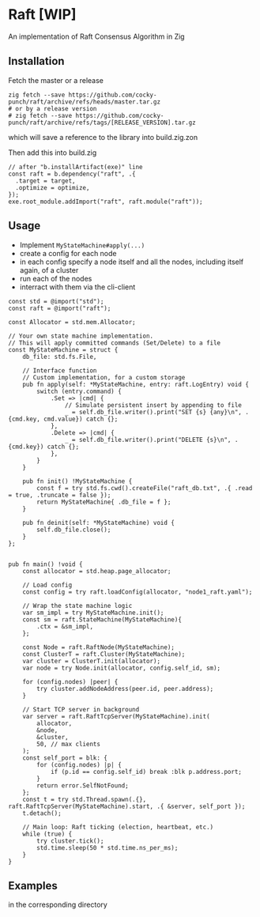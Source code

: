 # Raft [WIP]

An implementation of Raft Consensus Algorithm in Zig


## Installation

Fetch the master or a release

```
zig fetch --save https://github.com/cocky-punch/raft/archive/refs/heads/master.tar.gz
# or by a release version
# zig fetch --save https://github.com/cocky-punch/raft/archive/refs/tags/[RELEASE_VERSION].tar.gz
```
which will save a reference to the library into build.zig.zon

Then add this into build.zig

```
// after "b.installArtifact(exe)" line
const raft = b.dependency("raft", .{
  .target = target,
  .optimize = optimize,
});
exe.root_module.addImport("raft", raft.module("raft"));
```


## Usage

* Implement `MyStateMachine#apply(...)`
* create a config for each node
* in each config specify a node itself and all the nodes, including itself again, of a cluster
* run each of the nodes
* interract with them via the cli-client

```
const std = @import("std");
const raft = @import("raft");

const Allocator = std.mem.Allocator;

// Your own state machine implementation.
// This will apply committed commands (Set/Delete) to a file
const MyStateMachine = struct {
    db_file: std.fs.File,

    // Interface function
    // Custom implementation, for a custom storage
    pub fn apply(self: *MyStateMachine, entry: raft.LogEntry) void {
        switch (entry.command) {
            .Set => |cmd| {
                // Simulate persistent insert by appending to file
                _ = self.db_file.writer().print("SET {s} {any}\n", .{cmd.key, cmd.value}) catch {};
            },
            .Delete => |cmd| {
                _ = self.db_file.writer().print("DELETE {s}\n", .{cmd.key}) catch {};
            },
        }
    }

    pub fn init() !MyStateMachine {
        const f = try std.fs.cwd().createFile("raft_db.txt", .{ .read = true, .truncate = false });
        return MyStateMachine{ .db_file = f };
    }

    pub fn deinit(self: *MyStateMachine) void {
        self.db_file.close();
    }
};


pub fn main() !void {
    const allocator = std.heap.page_allocator;

    // Load config
    const config = try raft.loadConfig(allocator, "node1_raft.yaml");

    // Wrap the state machine logic
    var sm_impl = try MyStateMachine.init();
    const sm = raft.StateMachine(MyStateMachine){
        .ctx = &sm_impl,
    };

    const Node = raft.RaftNode(MyStateMachine);
    const ClusterT = raft.Cluster(MyStateMachine);
    var cluster = ClusterT.init(allocator);
    var node = try Node.init(allocator, config.self_id, sm);

    for (config.nodes) |peer| {
        try cluster.addNodeAddress(peer.id, peer.address);
    }

    // Start TCP server in background
    var server = raft.RaftTcpServer(MyStateMachine).init(
        allocator,
        &node,
        &cluster,
        50, // max clients
    );
    const self_port = blk: {
        for (config.nodes) |p| {
            if (p.id == config.self_id) break :blk p.address.port;
        }
        return error.SelfNotFound;
    };
    const t = try std.Thread.spawn(.{}, raft.RaftTcpServer(MyStateMachine).start, .{ &server, self_port });
    t.detach();

    // Main loop: Raft ticking (election, heartbeat, etc.)
    while (true) {
        try cluster.tick();
        std.time.sleep(50 * std.time.ns_per_ms);
    }
}

```


## Examples
in the corresponding directory
